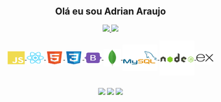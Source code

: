 <h2 align="center">Olá eu sou Adrian Araujo</h2>

<div align="center">
  <a href="https://github.com/AdrianAraujo44">
  <img height="180em" src="https://github-readme-stats.vercel.app/api?username=adrianAraujo44&show_icons=true&theme=dracula&include_all_commits=true&count_private=true"/>
  <img height="180em" src="https://github-readme-stats.vercel.app/api/top-langs/?username=AdrianAraujo44&layout=compact&langs_count=7&theme=dracula"/>
</div>
<div align="center" style="display: inline_block"><br>
  <img align="center" height="30" width="40" src="https://raw.githubusercontent.com/devicons/devicon/master/icons/javascript/javascript-plain.svg">
  <img align="center" height="30" width="40" src="https://raw.githubusercontent.com/devicons/devicon/master/icons/react/react-original.svg">
  <img align="center" height="30" width="40" src="https://raw.githubusercontent.com/devicons/devicon/master/icons/html5/html5-original.svg">
  <img align="center" height="30" width="40" src="https://raw.githubusercontent.com/devicons/devicon/master/icons/css3/css3-original.svg">
  <img align="center" height="30" width="40" src="https://github.com/devicons/devicon/blob/master/icons/bootstrap/bootstrap-plain.svg">
  <img align="center" height="40" width="40" src="https://github.com/devicons/devicon/blob/master/icons/mongodb/mongodb-original.svg">
  <img align="center" height="60" width="80" src="https://github.com/devicons/devicon/blob/master/icons/mysql/mysql-original-wordmark.svg">
  <img align="center" height="80" width="80" src="https://github.com/devicons/devicon/blob/master/icons/nodejs/nodejs-original-wordmark.svg">
  <img align="center" height="30" width="40" src="https://github.com/devicons/devicon/blob/master/icons/express/express-original.svg">
</div>
  
  ##
  
<div align="center"> 
  <a href="https://www.instagram.com/adrian__araujo/" target="_blank"><img src="https://img.shields.io/badge/-Instagram-%23E4405F?style=for-the-badge&logo=instagram&logoColor=white" target="_blank"></a>
  <a href = "mailto:adrianaraujo247@gmail.com"><img src="https://img.shields.io/badge/-Gmail-%23333?style=for-the-badge&logo=gmail&logoColor=white" target="_blank"></a>
  <a href="https://www.linkedin.com/in/adrianaraujoo/" target="_blank"><img src="https://img.shields.io/badge/-LinkedIn-%230077B5?style=for-the-badge&logo=linkedin&logoColor=white" target="_blank"></a> 
</div>

